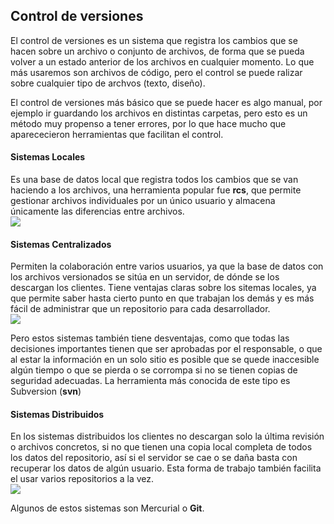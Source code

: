 <h2> Control de versiones </h2>
El control de versiones es un sistema que registra los cambios que se hacen sobre un archivo o conjunto de archivos, de forma que se pueda volver a un estado anterior de los archivos en cualquier momento.
Lo que más usaremos son archivos de código, pero el control se puede ralizar sobre cualquier tipo de archvos (texto, diseño).

El control de versiones más básico que se puede hacer es algo manual, por ejemplo ir guardando los archivos en distintas carpetas, pero esto es un método muy propenso a tener errores, por lo que hace mucho que aparececieron herramientas que facilitan el control.

<h4>Sistemas Locales</h4>
Es una base de datos local que registra todos los cambios que se van haciendo a los archivos, una herramienta popular fue <b>rcs</b>, que permite gestionar archivos individuales por un único usuario y almacena únicamente las diferencias entre archivos.
<br>
<img src="https://git-scm.com/figures/18333fig0101-tn.png">

<h4>Sistemas Centralizados</h4>
Permiten la colaboración entre varios usuarios, ya que la base de datos con los archivos versionados se sitúa en un servidor, de dónde se los descargan los clientes. Tiene ventajas claras sobre los sitemas locales, ya que permite saber hasta cierto punto en que trabajan los demás y es más fácil de administrar que un repositorio para cada desarrollador.
<br>
<img src="https://git-scm.com/figures/18333fig0102-tn.png"/>

Pero estos sistemas también tiene desventajas, como que todas las decisiones importantes tienen que ser aprobadas por el responsable, o que al estar la información en un solo sitio es posible que se quede inaccesible algún tiempo o que se pierda o se corrompa si no se tienen copias de seguridad adecuadas.
La herramienta más conocida de este tipo es Subversion (<b>svn</b>)

<h4>Sistemas Distribuidos</h4>
En los sistemas distribuidos los clientes no descargan solo la última revisión o archivos concretos, si no que tienen una copia local completa de todos los datos del repositorio, así si el servidor se cae o se daña basta con recuperar los datos de algún usuario. Esta forma de trabajo también facilita el usar varios repositorios a la vez.
<br>
<img src="https://git-scm.com/figures/18333fig0103-tn.png"/>

Algunos de estos sistemas son Mercurial o <b>Git</b>.
